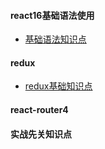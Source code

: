 #### react16基础语法使用
- [基础语法知识点](./1、基础知识.md)

#### redux
- [redux基础知识点](./2、redux基础知识点.md)

#### react-router4


#### 实战先关知识点